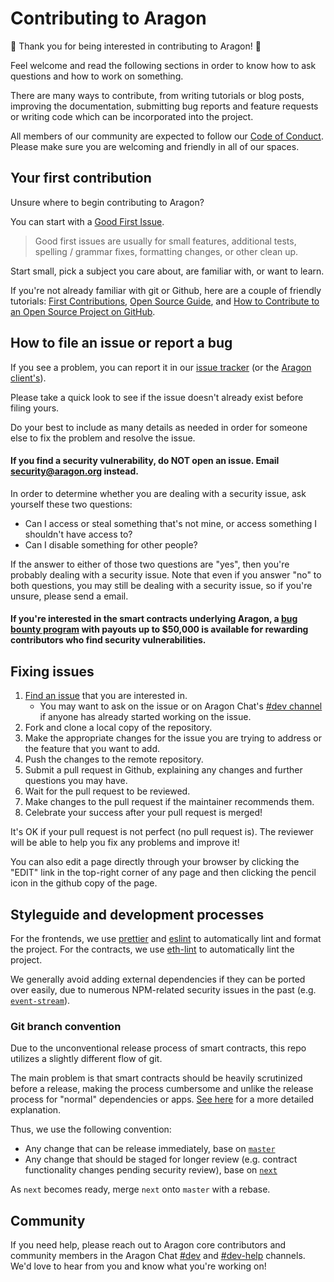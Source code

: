 # Contributing to Aragon

:tada: Thank you for being interested in contributing to Aragon! :tada:

Feel welcome and read the following sections in order to know how to ask questions and how to work on something.

There are many ways to contribute, from writing tutorials or blog posts, improving the documentation, submitting bug reports and feature requests or writing code which can be incorporated into the project.

All members of our community are expected to follow our [Code of Conduct](https://wiki.aragon.org/documentation/Code_of_Conduct/). Please make sure you are welcoming and friendly in all of our spaces.

## Your first contribution

Unsure where to begin contributing to Aragon?

You can start with a [Good First Issue](https://github.com/aragon/aragon-apps/issues?q=is%3Aissue+is%3Aopen+label%3A%22good+first+issue%22).

> Good first issues are usually for small features, additional tests, spelling / grammar fixes, formatting changes, or other clean up.

Start small, pick a subject you care about, are familiar with, or want to learn.

If you're not already familiar with git or Github, here are a couple of friendly tutorials: [First Contributions](https://github.com/firstcontributions/first-contributions), [Open Source Guide](https://opensource.guide/), and [How to Contribute to an Open Source Project on GitHub](https://egghead.io/series/how-to-contribute-to-an-open-source-project-on-github).

## How to file an issue or report a bug

If you see a problem, you can report it in our [issue tracker](https://github.com/aragon/aragon-apps/issues) (or the [Aragon client's](https://github.com/aragon/aragon/issues)).

Please take a quick look to see if the issue doesn't already exist before filing yours.

Do your best to include as many details as needed in order for someone else to fix the problem and resolve the issue.

#### If you find a security vulnerability, do NOT open an issue. Email security@aragon.org instead.

In order to determine whether you are dealing with a security issue, ask yourself these two questions:

- Can I access or steal something that's not mine, or access something I shouldn't have access to?
- Can I disable something for other people?

If the answer to either of those two questions are "yes", then you're probably dealing with a security issue. Note that even if you answer "no" to both questions, you may still be dealing with a security issue, so if you're unsure, please send a email.

#### If you're interested in the smart contracts underlying Aragon, a [bug bounty program](https://wiki.aragon.org/dev/bug_bounty/) with payouts up to $50,000 is available for rewarding contributors who find security vulnerabilities.

## Fixing issues

1. [Find an issue](https://github.com/aragon/aragon-apps/issues) that you are interested in.
    - You may want to ask on the issue or on Aragon Chat's [#dev channel](https://aragon.chat/channel/dev) if anyone has already started working on the issue.
1. Fork and clone a local copy of the repository.
1. Make the appropriate changes for the issue you are trying to address or the feature that you want to add.
1. Push the changes to the remote repository.
1. Submit a pull request in Github, explaining any changes and further questions you may have.
1. Wait for the pull request to be reviewed.
1. Make changes to the pull request if the maintainer recommends them.
1. Celebrate your success after your pull request is merged!

It's OK if your pull request is not perfect (no pull request is).
The reviewer will be able to help you fix any problems and improve it!

You can also edit a page directly through your browser by clicking the "EDIT" link in the top-right corner of any page and then clicking the pencil icon in the github copy of the page.

## Styleguide and development processes

For the frontends, we use [prettier](https://prettier.io/) and [eslint](https://eslint.org/) to automatically lint and format the project.
For the contracts, we use [eth-lint](https://github.com/duaraghav8/Ethlint) to automatically lint the project.

We generally avoid adding external dependencies if they can be ported over easily, due to numerous NPM-related security issues in the past (e.g. [`event-stream`](https://blog.npmjs.org/post/180565383195/details-about-the-event-stream-incident)).

### Git branch convention

Due to the unconventional release process of smart contracts, this repo utilizes a slightly different flow of git.

The main problem is that smart contracts should be heavily scrutinized before a release, making the process cumbersome and unlike the release process for "normal" dependencies or apps. [See here](https://forum.aragon.org/t/git-branch-convention-for-aragon-repos/298/3) for a more detailed explanation.

Thus, we use the following convention:

- Any change that can be release immediately, base on [`master`](https://github.com/aragon/aragon-apps/tree/master)
- Any change that should be staged for longer review (e.g. contract functionality changes pending security review), base on [`next`](https://github.com/aragon/aragon-apps/tree/next)

As `next` becomes ready, merge `next` onto `master` with a rebase.

## Community

If you need help, please reach out to Aragon core contributors and community members in the Aragon Chat [#dev](https://aragon.chat/channel/dev) and [#dev-help](https://aragon.chat/channel/dev-help) channels. We'd love to hear from you and know what you're working on!
